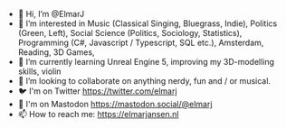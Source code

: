 - 👋 Hi, I’m @ElmarJ
- 👀 I’m interested in Music (Classical Singing, Bluegrass, Indie), Politics (Green, Left), Social Science (Politics, Sociology, Statistics), Programming (C#, Javascript / Typescript, SQL etc.), Amsterdam, Reading, 3D Games,
- 🌱 I’m currently learning Unreal Engine 5, improving my 3D-modelling skills, violin
- 💞️ I’m looking to collaborate on anything nerdy, fun and / or musical.
- 🐦 I'm on Twitter https://twitter.com/elmarj
- 🌻 I'm on Mastodon <a rel="me" href="https://mastodon.social/@elmarj">https://mastodon.social/@elmarj</a>
- 📫 How to reach me: https://elmarjansen.nl

<!---
ElmarJ/ElmarJ is a ✨ special ✨ repository because its `README.md` (this file) appears on your GitHub profile.
You can click the Preview link to take a look at your changes.
--->
